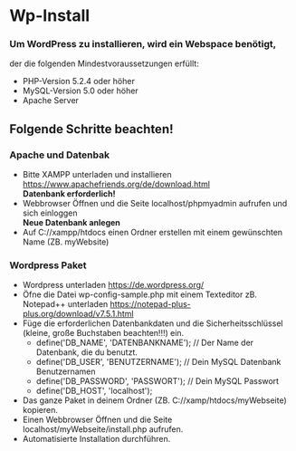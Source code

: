 # Wp-Install
### Um WordPress zu installieren, wird ein Webspace benötigt,<br>
der die folgenden Mindestvoraussetzungen erfüllt:<br>
* PHP-Version 5.2.4 oder höher
* MySQL-Version 5.0 oder höher
* Apache Server

## Folgende Schritte beachten!
### Apache und Datenbak
* Bitte XAMPP unterladen und installieren https://www.apachefriends.org/de/download.html<br>
<strong>Datenbank erforderlich!</strong><br>
* Webbrowser Öffnen und die Seite localhost/phpmyadmin aufrufen und sich einloggen<br>
<strong>Neue Datenbank anlegen</strong><br>
* Auf C://xampp/htdocs einen Ordner erstellen mit einem gewünschten Name (ZB. myWebsite)<br>

### Wordpress Paket
* Wordpress unterladen https://de.wordpress.org/
* Öfne die Datei wp-config-sample.php mit einem Texteditor zB. Notepad++ unterladen https://notepad-plus-plus.org/download/v7.5.1.html
* Füge die erforderlichen Datenbankdaten und die Sicherheitsschlüssel (kleine, große Buchstaben beachten!!!) ein.
  * define('DB_NAME', 'DATENBANKNAME'); // Der Name der Datenbank, die du benutzt.
  * define('DB_USER', 'BENUTZERNAME'); // Dein MySQL Datenbank Benutzernamen
  * define('DB_PASSWORD', 'PASSWORT'); // Dein MySQL Passwort
  * define('DB_HOST', 'localhost');
* Das ganze Paket in deinem Ordner (ZB. C://xamp/htdocs/myWebseite) kopieren.
* Einen Webbrowser Öffnen und die Seite localhost/myWebseite/install.php aufrufen.
* Automatisierte Installation durchführen.

